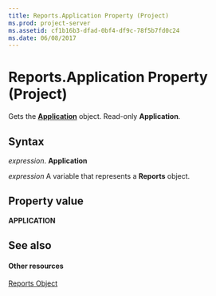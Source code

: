 ```yaml
---
title: Reports.Application Property (Project)
ms.prod: project-server
ms.assetid: cf1b16b3-dfad-0bf4-df9c-78f5b7fd0c24
ms.date: 06/08/2017
---
```



# Reports.Application Property (Project)
Gets the  **[Application](Project.Application.md)** object. Read-only **Application**.

## Syntax

 _expression_. **Application**

 _expression_ A variable that represents a **Reports** object.


## Property value

 **APPLICATION**


## See also


#### Other resources


[Reports Object](Project.reports.md)

